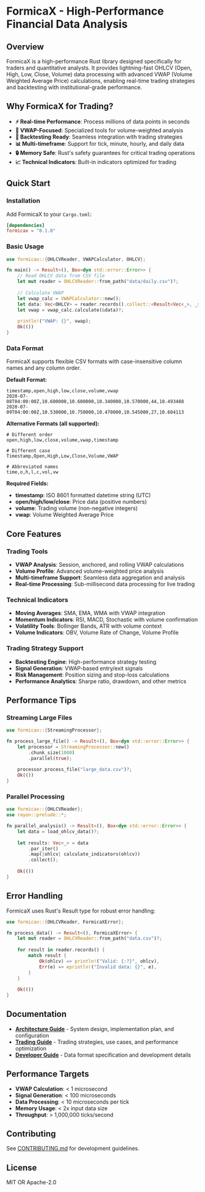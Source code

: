 # FormicaX - High-Performance Financial Data Analysis

## Overview

FormicaX is a high-performance Rust library designed specifically for traders and quantitative analysts. It provides lightning-fast OHLCV (Open, High, Low, Close, Volume) data processing with advanced VWAP (Volume Weighted Average Price) calculations, enabling real-time trading strategies and backtesting with institutional-grade performance.

## Why FormicaX for Trading?

- **⚡ Real-time Performance**: Process millions of data points in seconds
- **🎯 VWAP-Focused**: Specialized tools for volume-weighted analysis
- **🔄 Backtesting Ready**: Seamless integration with trading strategies
- **📊 Multi-timeframe**: Support for tick, minute, hourly, and daily data
- **🔒 Memory Safe**: Rust's safety guarantees for critical trading operations
- **📈 Technical Indicators**: Built-in indicators optimized for trading

## Quick Start

### Installation

Add FormicaX to your `Cargo.toml`:

```toml
[dependencies]
formicax = "0.1.0"
```

### Basic Usage

```rust
use formicax::{OHLCVReader, VWAPCalculator, OHLCV};

fn main() -> Result<(), Box<dyn std::error::Error>> {
    // Read OHLCV data from CSV file
    let mut reader = OHLCVReader::from_path("data/daily.csv")?;
    
    // Calculate VWAP
    let vwap_calc = VWAPCalculator::new();
    let data: Vec<OHLCV> = reader.records().collect::<Result<Vec<_>, _>>()?;
    let vwap = vwap_calc.calculate(&data)?;
    
    println!("VWAP: {}", vwap);
    Ok(())
}
```

### Data Format

FormicaX supports flexible CSV formats with case-insensitive column names and any column order.

**Default Format:**
```csv
timestamp,open,high,low,close,volume,vwap
2020-07-08T04:00:00Z,10.600000,10.600000,10.340000,10.570000,44,10.493488
2020-07-09T04:00:00Z,10.530000,10.750000,10.470000,10.545000,27,10.604113
```

**Alternative Formats (all supported):**
```csv
# Different order
open,high,low,close,volume,vwap,timestamp

# Different case
Timestamp,Open,High,Low,Close,Volume,VWAP

# Abbreviated names
time,o,h,l,c,vol,vw
```

**Required Fields:**
- **timestamp**: ISO 8601 formatted datetime string (UTC)
- **open/high/low/close**: Price data (positive numbers)
- **volume**: Trading volume (non-negative integers)
- **vwap**: Volume Weighted Average Price

## Core Features

### Trading Tools
- **VWAP Analysis**: Session, anchored, and rolling VWAP calculations
- **Volume Profile**: Advanced volume-weighted price analysis
- **Multi-timeframe Support**: Seamless data aggregation and analysis
- **Real-time Processing**: Sub-millisecond data processing for live trading

### Technical Indicators
- **Moving Averages**: SMA, EMA, WMA with VWAP integration
- **Momentum Indicators**: RSI, MACD, Stochastic with volume confirmation
- **Volatility Tools**: Bollinger Bands, ATR with volume context
- **Volume Indicators**: OBV, Volume Rate of Change, Volume Profile

### Trading Strategy Support
- **Backtesting Engine**: High-performance strategy testing
- **Signal Generation**: VWAP-based entry/exit signals
- **Risk Management**: Position sizing and stop-loss calculations
- **Performance Analytics**: Sharpe ratio, drawdown, and other metrics

## Performance Tips

### Streaming Large Files
```rust
use formicax::{StreamingProcessor};

fn process_large_file() -> Result<(), Box<dyn std::error::Error>> {
    let processor = StreamingProcessor::new()
        .chunk_size(1000)
        .parallel(true);
    
    processor.process_file("large_data.csv")?;
    Ok(())
}
```

### Parallel Processing
```rust
use formicax::{OHLCVReader};
use rayon::prelude::*;

fn parallel_analysis() -> Result<(), Box<dyn std::error::Error>> {
    let data = load_ohlcv_data()?;
    
    let results: Vec<_> = data
        .par_iter()
        .map(|ohlcv| calculate_indicators(ohlcv))
        .collect();
    
    Ok(())
}
```

## Error Handling

FormicaX uses Rust's Result type for robust error handling:

```rust
use formicax::{OHLCVReader, FormicaXError};

fn process_data() -> Result<(), FormicaXError> {
    let mut reader = OHLCVReader::from_path("data.csv")?;
    
    for result in reader.records() {
        match result {
            Ok(ohlcv) => println!("Valid: {:?}", ohlcv),
            Err(e) => eprintln!("Invalid data: {}", e),
        }
    }
    
    Ok(())
}
```

## Documentation

- **[Architecture Guide](ARCHITECTURE.md)** - System design, implementation plan, and configuration
- **[Trading Guide](TRADING_GUIDE.md)** - Trading strategies, use cases, and performance optimization
- **[Developer Guide](DEVELOPER_GUIDE.md)** - Data format specification and development details

## Performance Targets

- **VWAP Calculation**: < 1 microsecond
- **Signal Generation**: < 100 microseconds
- **Data Processing**: < 10 microseconds per tick
- **Memory Usage**: < 2x input data size
- **Throughput**: > 1,000,000 ticks/second

## Contributing

See [CONTRIBUTING.md](contributing.md) for development guidelines.

## License

MIT OR Apache-2.0 